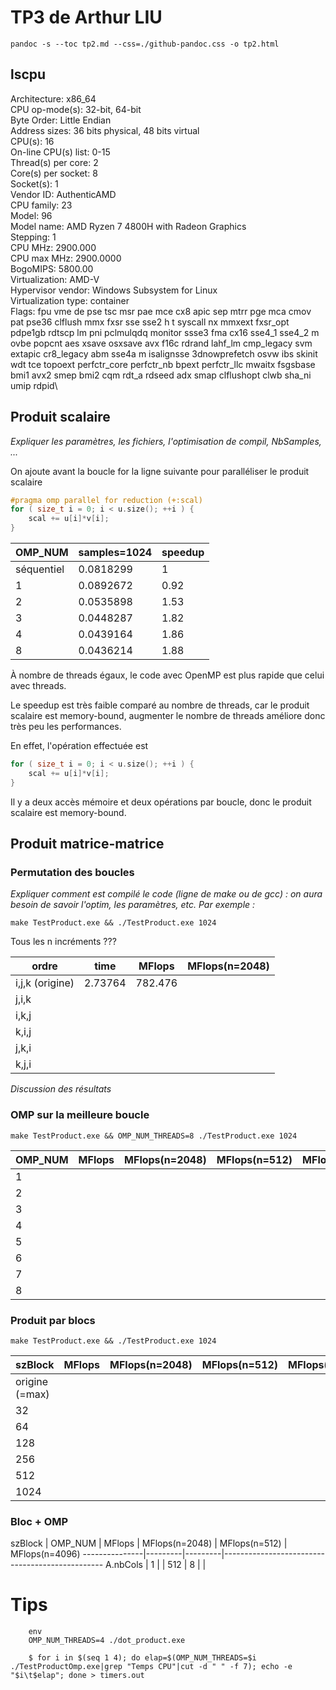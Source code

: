 

# TP3 de Arthur LIU

`pandoc -s --toc tp2.md --css=./github-pandoc.css -o tp2.html`





## lscpu

Architecture:        x86_64\
CPU op-mode(s):      32-bit, 64-bit\
Byte Order:          Little Endian\
Address sizes:       36 bits physical, 48 bits virtual\
CPU(s):              16\
On-line CPU(s) list: 0-15\
Thread(s) per core:  2\
Core(s) per socket:  8\
Socket(s):           1\
Vendor ID:           AuthenticAMD\
CPU family:          23\
Model:               96\
Model name:          AMD Ryzen 7 4800H with Radeon Graphics\
Stepping:            1\
CPU MHz:             2900.000\
CPU max MHz:         2900.0000\
BogoMIPS:            5800.00\
Virtualization:      AMD-V\
Hypervisor vendor:   Windows Subsystem for Linux\
Virtualization type: container\
Flags:               fpu vme de pse tsc msr pae mce cx8 apic sep mtrr pge mca cmov pat pse36 clflush mmx fxsr sse sse2 h
                     t syscall nx mmxext fxsr_opt pdpe1gb rdtscp lm pni pclmulqdq monitor ssse3 fma cx16 sse4_1 sse4_2 m
                     ovbe popcnt aes xsave osxsave avx f16c rdrand lahf_lm cmp_legacy svm extapic cr8_legacy abm sse4a m
                     isalignsse 3dnowprefetch osvw ibs skinit wdt tce topoext perfctr_core perfctr_nb bpext perfctr_llc
                     mwaitx fsgsbase bmi1 avx2 smep bmi2 cqm rdt_a rdseed adx smap clflushopt clwb sha_ni umip rdpid\



## Produit scalaire 

*Expliquer les paramètres, les fichiers, l'optimisation de compil, NbSamples, ...*

On ajoute avant la boucle for la ligne suivante pour paralléliser le produit scalaire
```C++
#pragma omp parallel for reduction (+:scal)
for ( size_t i = 0; i < u.size(); ++i ) {
    scal += u[i]*v[i];
}
```

OMP_NUM    | samples=1024 | speedup
-----------|--------------|-----
séquentiel | 0.0818299  | 1
1          | 0.0892672  | 0.92
2          | 0.0535898  | 1.53
3          | 0.0448287  | 1.82
4          | 0.0439164  | 1.86
8          | 0.0436214  | 1.88


À nombre de threads égaux, le code avec OpenMP est plus rapide que celui avec threads. 

Le speedup est très faible comparé au nombre de threads, car le produit scalaire est memory-bound, augmenter le nombre de threads améliore donc très peu les performances.

En effet, l'opération effectuée est
``` C++
for ( size_t i = 0; i < u.size(); ++i ) {
    scal += u[i]*v[i];
}
```
Il y a deux accès mémoire et deux opérations par boucle, donc le produit scalaire est memory-bound.





## Produit matrice-matrice



### Permutation des boucles

*Expliquer comment est compilé le code (ligne de make ou de gcc) : on aura besoin de savoir l'optim, les paramètres, etc. Par exemple :*

`make TestProduct.exe && ./TestProduct.exe 1024`

Tous les n incréments ???


  ordre           | time    | MFlops  | MFlops(n=2048) 
------------------|---------|---------|----------------
i,j,k (origine)   | 2.73764 | 782.476 |                
j,i,k             |  |  |    
i,k,j             |  |  |    
k,i,j             |  |  |    
j,k,i             |  |  |    
k,j,i             |  |  |    


*Discussion des résultats*



### OMP sur la meilleure boucle 

`make TestProduct.exe && OMP_NUM_THREADS=8 ./TestProduct.exe 1024`

  OMP_NUM         | MFlops  | MFlops(n=2048) | MFlops(n=512)  | MFlops(n=4096)
------------------|---------|----------------|----------------|---------------
1                 |  |
2                 |  |
3                 |  |
4                 |  |
5                 |  |
6                 |  |
7                 |  |
8                 |  |




### Produit par blocs

`make TestProduct.exe && ./TestProduct.exe 1024`

  szBlock         | MFlops  | MFlops(n=2048) | MFlops(n=512)  | MFlops(n=4096)
------------------|---------|----------------|----------------|---------------
origine (=max)    |  |
32                |  |
64                |  |
128               |  |
256               |  |
512               |  | 
1024              |  |




### Bloc + OMP



  szBlock      | OMP_NUM | MFlops  | MFlops(n=2048) | MFlops(n=512)  | MFlops(n=4096)
---------------|---------|---------|------------------------------------------------
A.nbCols       |  1      |         | 
512            |  8      |         | 







# Tips 

```
	env 
	OMP_NUM_THREADS=4 ./dot_product.exe
```

```
    $ for i in $(seq 1 4); do elap=$(OMP_NUM_THREADS=$i ./TestProductOmp.exe|grep "Temps CPU"|cut -d " " -f 7); echo -e "$i\t$elap"; done > timers.out
```
